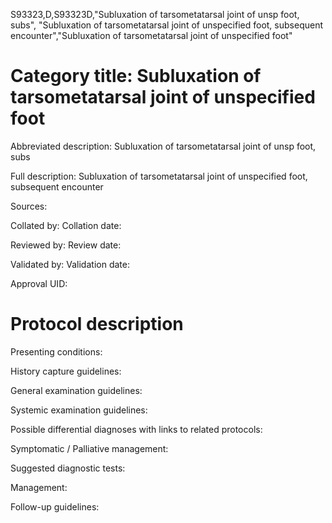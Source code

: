 S93323,D,S93323D,"Subluxation of tarsometatarsal joint of unsp foot, subs", "Subluxation of tarsometatarsal joint of unspecified foot, subsequent encounter","Subluxation of tarsometatarsal joint of unspecified foot"
# Category title: Subluxation of tarsometatarsal joint of unspecified foot

Abbreviated description: Subluxation of tarsometatarsal joint of unsp foot, subs

Full description: Subluxation of tarsometatarsal joint of unspecified foot, subsequent encounter

Sources:

Collated by:
Collation date:

Reviewed by:
Review date:

Validated by:
Validation date:

Approval UID:

# Protocol description

Presenting conditions:

History capture guidelines:

General examination guidelines:

Systemic examination guidelines:

Possible differential diagnoses with links to related protocols:

Symptomatic / Palliative management:

Suggested diagnostic tests:

Management:

Follow-up guidelines:
